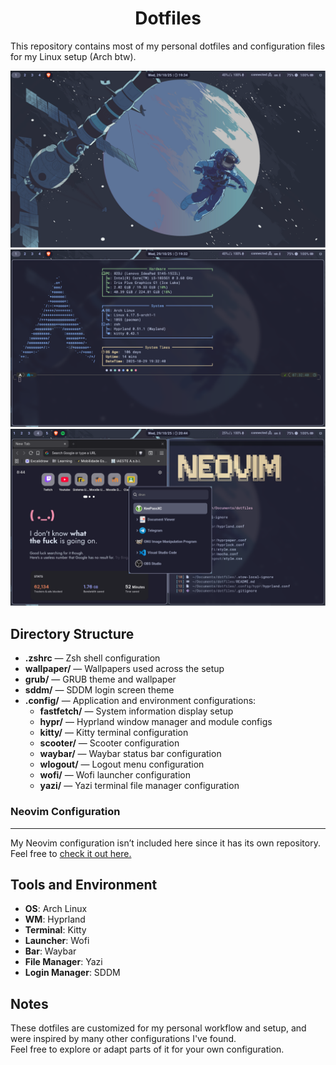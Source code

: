 <h1 align="center">Dotfiles</h1>

This repository contains most of my personal dotfiles and configuration files for my Linux setup (Arch btw).

![Hyprland](./images/hyprland.png) 
![Kitty terminal](./images/kitty.png) 
![Other things](./images/other.png) 

## Directory Structure

- **.zshrc** — Zsh shell configuration
- **wallpaper/** — Wallpapers used across the setup
- **grub/** — GRUB theme and wallpaper
- **sddm/** — SDDM login screen theme
- **.config/** — Application and environment configurations:
    - **fastfetch/** — System information display setup
    - **hypr/** — Hyprland window manager and module configs
    - **kitty/** — Kitty terminal configuration
    - **scooter/** — Scooter configuration
    - **waybar/** — Waybar status bar configuration
    - **wlogout/** — Logout menu configuration
    - **wofi/** — Wofi launcher configuration
    - **yazi/** — Yazi terminal file manager configuration

### Neovim Configuration
---

My Neovim configuration isn’t included here since it has its own repository.
<br>
Feel free to [check it out here.](https://github.com/AleMenon/nvim-config) 

## Tools and Environment

- **OS**: Arch Linux
- **WM**: Hyprland
- **Terminal**: Kitty
- **Launcher**: Wofi
- **Bar**: Waybar
- **File Manager**: Yazi
- **Login Manager**: SDDM

## Notes

These dotfiles are customized for my personal workflow and setup, and were inspired by many other configurations I've found.
<br>
Feel free to explore or adapt parts of it for your own configuration.
